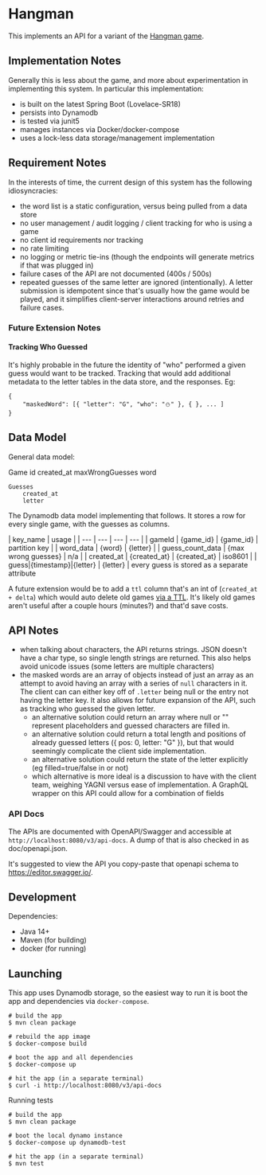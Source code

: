 # Hangman

This implements an API for a variant of the [Hangman game](https://en.wikipedia.org/wiki/Hangman_(game)).

## Implementation Notes

Generally this is less about the game, and more about experimentation in implementing this system. In particular this implementation:

* is built on the latest Spring Boot (Lovelace-SR18)
* persists into Dynamodb
* is tested via junit5
* manages instances via Docker/docker-compose
* uses a lock-less data storage/management implementation

## Requirement Notes

In the interests of time, the current design of this system has the following idiosyncracies:

* the word list is a static configuration, versus being pulled from a data store
* no user management / audit logging / client tracking for who is using a game
* no client id requirements nor tracking
* no rate limiting
* no logging or metric tie-ins (though the endpoints will generate metrics if that was plugged in)
* failure cases of the API are not documented (400s / 500s)
* repeated guesses of the same letter are ignored (intentionally). A letter submission is idempotent since that's usually how the game would be played, and it simplifies client-server interactions around retries and failure cases.

### Future Extension Notes

#### Tracking Who Guessed
It's highly probable in the future the identity of "who" performed a given guess would want to be tracked.
Tracking that would add additional metadata to the letter tables in the data store, and the responses. Eg:

```
{
    "maskedWord": [{ "letter": "G", "who": "⛄️" }, { }, ... ]
}
```

## Data Model

General data model:

Game
    id
    created_at
    maxWrongGuesses
    word

    Guesses
        created_at
        letter

The Dynamodb data model implementing that follows. It stores a row for every single game, with the guesses as columns.

| key_name         | usage |
| ---              | ---              | ---                       | ---   |
| gameId           | {game_id}      | {game_id}                   | partition key |
| word_data        | {word}         | {letter}                    |
| guess_count_data | {max wrong guesses} | n/a |
| created_at       | {created_at}   | {created_at} | iso8601 |
| guess\|{timestamp}\|{letter} | {letter} | every guess is stored as a separate attribute

A future extension would be to add a `ttl` column that's an int of (`created_at + delta`) which would auto delete old games [via a TTL](https://docs.aws.amazon.com/amazondynamodb/latest/developerguide/TTL.html). It's likely old games aren't useful after a couple hours (minutes?) and that'd save costs.

## API Notes

* when talking about characters, the API returns strings. JSON doesn't have a char type, so single length strings are returned. This also helps avoid unicode issues (some letters are multiple characters)
* the masked words are an array of objects instead of just an array as an attempt to avoid having an array with a series of `null` characters in it. The client can can either key off of `.letter` being null or the entry not having the letter key. It also allows for future expansion of the API, such as tracking who guessed the given letter.
    * an alternative solution could return an array where null or "" represent placeholders and guessed characters are filled in.
    * an alternative solution could return a total length and positions of already guessed letters ({ pos: 0, letter: "G" }), but that would seemingly complicate the client side implementation.
    * an alternative solution could return the state of the letter explicitly (eg filled=true/false in or not)
    * which alternative is more ideal is a discussion to have with the client team, weighing YAGNI versus ease of implementation. A GraphQL wrapper on this API could allow for a combination of fields


### API Docs
The APIs are documented with OpenAPI/Swagger and accessible at `http://localhost:8080/v3/api-docs`. A dump of that is also checked in as doc/openapi.json.

It's suggested to view the API you copy-paste that openapi schema to https://editor.swagger.io/.

## Development

Dependencies:

* Java 14+
* Maven (for building)
* docker (for running)

## Launching

This app uses Dynamodb storage, so the easiest way to run it is boot the app and dependencies via `docker-compose`.

```
# build the app
$ mvn clean package

# rebuild the app image
$ docker-compose build

# boot the app and all dependencies
$ docker-compose up

# hit the app (in a separate terminal)
$ curl -i http://localhost:8080/v3/api-docs
```

Running tests

```
# build the app
$ mvn clean package

# boot the local dynamo instance
$ docker-compose up dynamodb-test

# hit the app (in a separate terminal)
$ mvn test
```
